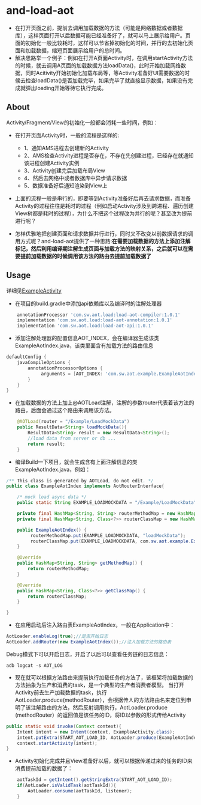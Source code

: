 and-load-aot
===============

- 在打开页面之前，提前去调用加载数据的方法（可能是网络数据或者数据库），这样页面打开以后数据可能已经准备好了，就可以马上展示给用户。页面的初始化一般比较耗时，这样可以节省掉初始化的时间，并行的去初始化页面和加载数据，缩短页面展示给用户的总时间。
- 解决思路举一个例子：例如在打开A页面Activity时，在调用startActivity方法的时候，就去调用A页面的加载数据方法loadData()，此时开始加载网络数据，同时Acitivity开始初始化加载布局等，等Activity准备好UI需要数据的时候去检查loadData()是否加载完毕，如果完毕了就直接显示数据，如果没有完成就弹出loading开始等待它执行完成。



About
-----

Activity/Fragment/View的初始化一般都会消耗一些时间，例如：
- 在打开页面Activity时，一般的流程是这样的:
  - 1、通知AMS进程去创建新的Activity
  - 2、AMS检查Activity进程是否存在，不存在先创建进程，已经存在就通知该进程创建Activity实例
  - 3、Activity创建完后加载布局View 
  - 4、然后去网络中或者数据库中异步请求数据
  - 5、数据准备好后通知渲染到View上
    
- 上面的流程一般是串行的，即要等到Activity准备好后再去请求数据，而准备Activity的过程往往是耗时的过程（例如启动Activity涉及到跨进程、遍历创建View树都是耗时的过程），为什么不把这个过程改为并行的呢？甚至改为提前进行呢？

- 怎样优雅地把创建页面和请求数据并行进行，同时又不改变以前数据请求的调用方式呢？and-load-aot提供了一种思路:**在需要加载数据的方法上添加注解标记，然后利用编译期注解生成页面与加载方法的映射关系，之后就可以在需要提前加载数据的时候调用该方法的路由去提前加载数据了**



Usage
-----

详细见[ExampleActivity](https://github.com/heimashi/and-load-aot/blob/master/example/src/main/java/com/sw/aot/example/ExampleActivity.java)

- 在项目的build.gradle中添加api依赖库以及编译时的注解处理器
```groovy
    annotationProcessor 'com.sw.aot.load:load-aot-compiler:1.0.1'
    implementation 'com.sw.aot.load:load-aot-annotation:1.0.1'
    implementation 'com.sw.aot.load:load-aot-api:1.0.1'
```

- 添加注解处理器的配置信息AOT_INDEX，会在编译器生成该类ExampleAotIndex.java，该类里面含有加载方法的路由信息
```groovy
defaultConfig {
    javaCompileOptions {
        annotationProcessorOptions {
             arguments = [AOT_INDEX: 'com.sw.aot.example.ExampleAotIndex']
        }
    }
}
```
    
- 在加载数据的方法上加上@AOTLoad注解，注解的参数router代表着该方法的路由，后面会通过这个路由来调用该方法。    
```java
    @AOTLoad(router = "/Example/LoadMockData")
    public ResultData<String> loadMockData(){
        ResultData<String> result = new ResultData<String>();
        //load data from server or db ...
        return result;
    }
```

- 编译Build一下项目，就会生成含有上面注解信息的类ExampleAotIndex.java，例如：
```java
/** This class is generated by AOTLoad, do not edit. */
public class ExampleAotIndex implements AotRouterInterface{

    /* mock load async data */
    public static String EXAMPLE_LOADMOCKDATA = "/Example/LoadMockData";

    private final HashMap<String, String> routerMethodMap = new HashMap<String, String>();
    private final HashMap<String, Class<?>> routerClassMap = new HashMap<String, Class<?>>();

    public ExampleAotIndex() {
         routerMethodMap.put(EXAMPLE_LOADMOCKDATA, "loadMockData");
         routerClassMap.put(EXAMPLE_LOADMOCKDATA, com.sw.aot.example.ExampleActivity.class );
    }

    @Override
    public HashMap<String, String> getMethodMap() {
        return routerMethodMap;
    }

    @Override
    public HashMap<String, Class<?>> getClassMap() {
        return routerClassMap;
    }

}
```


- 在应用启动后注入路由表ExampleAotIndex，一般在Application中：
```java
AotLoader.enableLog(true);//是否开始日志
AotLoader.addRouter(new ExampleAotIndex());//注入加载方法的路由表
```
Debug模式下可以开启日志，开启了以后可以查看任务链的日志信息：
```
adb logcat -s AOT_LOG
```

- 现在就可以根据方法路由来提前执行加载任务的方法了，该框架将加载数据的方法抽象为生产和消费的task，是一个典型的生产者消费者模型。
当打开Activity前去生产加载数据的task，执行AotLoader.produce(methodRouter），会根据传人的方法路由名来定位到申明了该注解路由的方法，然后反射调用执行，AotLoader.produce
(methodRouter）的返回值是该任务的ID，将ID以参数的形式传给Activity
```java
public static void invoke(Context context){
    Intent intent = new Intent(context, ExampleActivity.class);
    intent.putExtra(START_AOT_LOAD_ID, AotLoader.produce(ExampleAotIndex.EXAMPLE_LOADMOCKDATA));
    context.startActivity(intent);
}
```

- Activity初始化完成并且View准备好以后，就可以根据传递过来的任务的ID来消费提前加载的数据了：
```java
    aotTaskId = getIntent().getStringExtra(START_AOT_LOAD_ID);
    if(AotLoader.isValidTask(aotTaskId)){
        AotLoader.consume(aotTaskId, listener);
    }
```

